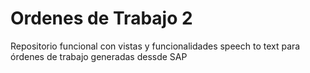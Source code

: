 # Ordenes de Trabajo 2

Repositorio funcional con vistas y funcionalidades speech to text para órdenes de trabajo generadas dessde SAP